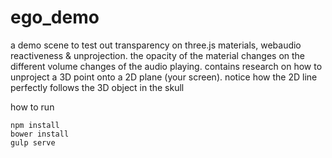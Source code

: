 # ego_demo
a demo scene to test out transparency on three.js materials, webaudio reactiveness &amp; unprojection.  the opacity 
of the material changes on the different volume changes of the audio playing. contains research on how to unproject 
a 3D point onto a 2D plane (your screen). notice how the 2D line perfectly follows the 3D object in the skull

how to run
```
npm install
bower install
gulp serve
```

